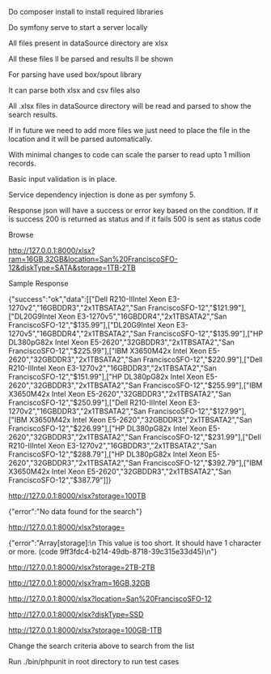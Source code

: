 Do composer install to install required libraries

Do symfony serve to start a server locally

All files present in dataSource directory are xlsx

All these files ll be parsed and results ll be shown

For parsing have used box/spout library

It can parse both xlsx and csv files also

All .xlsx files in dataSource directory will be read and parsed to show the search results. 

If in future we need to add more files we just need to place the file in the location and it will be parsed automatically. 

With minimal changes to code can scale the parser to read upto 1 million records.

Basic input validation is in place. 

Service dependency injection is done as per symfony 5.

Response json will have a success or error key based on the condition. If it is success 200 is returned as status and if it fails 500 is sent as status code

Browse

http://127.0.0.1:8000/xlsx?ram=16GB,32GB&location=San%20FranciscoSFO-12&diskType=SATA&storage=1TB-2TB

Sample Response

{"success":"ok","data":[["Dell R210-IIIntel Xeon E3-1270v2","16GBDDR3","2x1TBSATA2","San FranciscoSFO-12","$121.99"],["DL20G9Intel Xeon E3-1270v5","16GBDDR4","2x1TBSATA2","San FranciscoSFO-12","$135.99"],["DL20G9Intel Xeon E3-1270v5","16GBDDR4","2x1TBSATA2","San FranciscoSFO-12","$135.99"],["HP DL380pG82x Intel Xeon E5-2620","32GBDDR3","2x1TBSATA2","San FranciscoSFO-12","$225.99"],["IBM X3650M42x Intel Xeon E5-2620","32GBDDR3","2x1TBSATA2","San FranciscoSFO-12","$220.99"],["Dell R210-IIIntel Xeon E3-1270v2","16GBDDR3","2x1TBSATA2","San FranciscoSFO-12","$151.99"],["HP DL380pG82x Intel Xeon E5-2620","32GBDDR3","2x1TBSATA2","San FranciscoSFO-12","$255.99"],["IBM X3650M42x Intel Xeon E5-2620","32GBDDR3","2x1TBSATA2","San FranciscoSFO-12","$250.99"],["Dell R210-IIIntel Xeon E3-1270v2","16GBDDR3","2x1TBSATA2","San FranciscoSFO-12","$127.99"],["IBM X3650M42x Intel Xeon E5-2620","32GBDDR3","2x1TBSATA2","San FranciscoSFO-12","$226.99"],["HP DL380pG82x Intel Xeon E5-2620","32GBDDR3","2x1TBSATA2","San FranciscoSFO-12","$231.99"],["Dell R210-IIIntel Xeon E3-1270v2","16GBDDR3","2x1TBSATA2","San FranciscoSFO-12","$288.79"],["HP DL380pG82x Intel Xeon E5-2620","32GBDDR3","2x1TBSATA2","San FranciscoSFO-12","$392.79"],["IBM X3650M42x Intel Xeon E5-2620","32GBDDR3","2x1TBSATA2","San FranciscoSFO-12","$387.79"]]}

http://127.0.0.1:8000/xlsx?storage=100TB

{"error":"No data found for the search"}

http://127.0.0.1:8000/xlsx?storage=

{"error":"Array[storage]:\n    This value is too short. It should have 1 character or more. (code 9ff3fdc4-b214-49db-8718-39c315e33d45)\n"}

http://127.0.0.1:8000/xlsx?storage=2TB-2TB

http://127.0.0.1:8000/xlsx?ram=16GB,32GB

http://127.0.0.1:8000/xlsx?location=San%20FranciscoSFO-12

http://127.0.0.1:8000/xlsx?diskType=SSD

http://127.0.0.1:8000/xlsx?storage=100GB-1TB

Change the search criteria above to search from the list

Run ./bin/phpunit in root directory to run test cases
